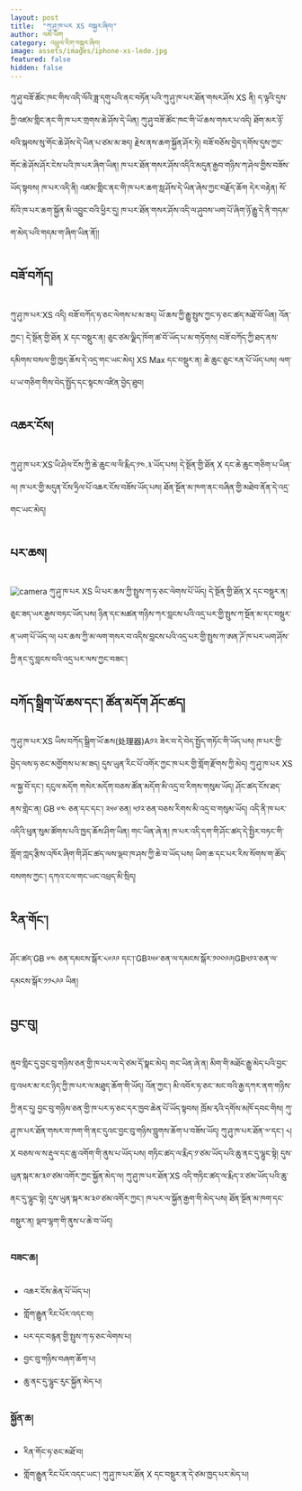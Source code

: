 ```yaml
---
layout: post
title:  "ཀུ་ཤུ་ཁ་པར XS བསྐྱར་ཞིབ།"
author: ལམ་ཡིག
category: འཕྲུལ་རིག་བསྐྱར་ཞིབ།
image: assets/images/iphone-xs-lede.jpg
featured: false
hidden: false
---
```


ཀུ་ཤུ་བཟོ་ཚོང་ཁང་གིས་འདི་ལོའི་ཟླ་དགུ་པའི་ནང་བཏོན་པའི་ཀུ་ཤུ་ཁ་པར་ཐོན་གསར་ཤོས XS ནི། ད་ལྟའི་དུས་ཀྱི་འཛམ་གླིང་ནང་གི་ཁ་པར་གྲགས་ཆེ་ཤོས་དེ་ཡིན། ཀུ་ཤུ་བཟོ་ཚོང་ཁང་གི་ཡོ་ཆས་གསར་པ་འདི། ཐོག་མར་ཉོ་བའི་སྐབས་སུ་གོང་ཆེ་ཤོས་དེ་ཡིན་པ་ཙམ་མ་ཟད། རྗེས་ནས་ཆག་སྐྱོན་ཤོར་ཏེ། བཟོ་བཅོས་བྱེད་དགོས་དུས་ཀྱང་གོང་ཆེ་ཤོས་ཤོར་ངེས་པའི་ཁ་པར་ཞིག་ཡིན། ཁ་པར་ཐོན་གསར་ཤོས་འདིའི་མདུན་རྒྱབ་གཉིས་ཀ་ཤེལ་གྱིས་བཟོས་ཡོད་སྟབས། ཁ་པར་འདི་ནི། འཛམ་གླིང་ནང་གི་ཁ་པར་ཆག་སླ་ཤོས་དེ་ཡིན་ཞེས་ཀྱང་བརྗོད་ཆོག དེར་བརྟེན། སོ་སོའི་ཁ་པར་ཆག་སྐྱོན་མི་འབྱུང་བའི་ཕྱིར་དུ། ཁ་པར་ཐོན་གསར་ཤོས་འདི་ལ་ཤུབས་ཡག་པོ་ཞིག་ཉོ་རྒྱུ་དེ་ནི་གདམ་ག་མེད་པའི་གདམ་ག་ཞིག་ཡིན་ནོ།།

## བཟོ་བཀོད།
ཀུ་ཤུ་ཁ་པར་XS འདི། བཟོ་བཀོད་ཧ་ཅང་ལེགས་པ་མ་ཟད། ཡོ་ཆས་ཀྱི་རྒྱུ་སྤུས་ཀྱང་ཧ་ཅང་ཚད་མཐོ་བོ་ཡིན། འོན་ཀྱང་། དེ་སྔོན་གྱི་ཐོན X དང་བསྡུར་ན། ཅུང་ཙམ་ལྗིད་ཁོག་ཚ་བོ་ཡོད་པ་མ་གཏོགས། བཟོ་བཀོད་ཀྱི་ཐད་ནས་དམིགས་བསལ་གྱི་ཁྱད་ཆོས་དེ་འདྲ་གང་ཡང་མེད། XS Max དང་བསྡུར་ན། ཆེ་ཆུང་ཅུང་རན་པོ་ཡོད་པས། ལག་པ་ཡ་གཅིག་གིས་བེད་སྤྱོད་དང་སྟངས་འཛིན་བྱེད་ཐུབ།

## འཆར་ངོས།
ཀུ་ཤུ་ཁ་པར་XS་ཡི་ཤེལ་ངོས་ཀྱི་ཆེ་ཆུང་ལ་ལི་རྨིད་༡༤.༣་ཡོད་པས།  དེ་སྔོན་གྱི་ཐོན X དང་ཆེ་ཆུང་གཅིག་པ་ཡིན་ལ། ཁ་པར་གྱི་མདུན་ངོས་ཧྲིལ་པོ་འཆར་ངོས་བཟོས་ཡོད་པས། ཐོན་སྔོན་མ་ཁག་ནང་བཞིན་གྱི་མཐེབ་ནོན་དེ་འདྲ་གང་ཡང་མེད། 

## པར་ཆས།
![camera](http://lamyig.com/wp-content/uploads/2018/11/xs-camera-review.jpg)
ཀུ་ཤུ་ཁ་པར XS ཡི་པར་ཆས་ཀྱི་སྤུས་ཀ་ཧ་ཅང་ལེགས་པོ་ཡོད། དེ་སྔོན་གྱི་ཐོན་X དང་བསྡུར་ན། ཅུང་ཟད་ཡར་རྒྱས་བཏང་ཡོད་པས། ཉིན་དང་མཚན་གཉིས་ཀར་བླངས་པའི་འདྲ་པར་གྱི་སྤུས་ཀ་སྔོན་མ་དང་བསྡུར་ན་ཡག་པོ་ཡོད་ལ། པར་ཆས་ཀྱི་མ་ལག་གསར་བ་འདིས་བླངས་པའི་འདྲ་པར་གྱི་སྤུས་ཀ་ཨན་ཌོ་ཁ་པར་ཡག་ཤོས་ཀྱི་ནང་དུ་བླངས་བའི་འདྲ་པར་ལས་ཀྱང་བཟང་།

## བཀོད་སྒྲིག་ཡོ་ཆས་དང་། ཚོན་མདོག  ཤོང་ཚད།
ཀུ་ཤུ་ཁ་པར་XS  ཡིས་བཀོད་སྒྲིག་ཡོ་ཆས(处理器)A༡༢ ཟེར་བ་དེ་བེད་སྤྱོད་གཏོང་གི་ཡོད་པས། ཁ་པར་གྱི་བྱེད་ལས་ཧ་ཅང་མགྱོགས་པ་མ་ཟད། དུས་ཡུན་རིང་པོ་འགོར་ཀྱང་ཁ་པར་གྱི་གློག་རྫོགས་ཀྱི་མེད། ཀུ་ཤུ་ཁ་པར XS ལ་སྐྱ་བོ་དང་། དངུལ་མདོག གསེར་མདོག་བཅས་ཚོན་མདོག་མི་འདྲ་བ་རིགས་གསུམ་ཡོད། ཤོང་ཚད་ངོས་ཐད་ནས་གླེང་ན། GB ༦༤ ཅན་དང་དང་། ༢༥༦་ཅན། ༥༡༢་ཅན་བཅས་རིགས་མི་འདྲ་བ་གསུམ་ཡོད། འདི་ནི་ཁ་པར་འདིའི་ཕུན་སུམ་ཚོགས་པའི་ཁྱད་ཆོས་ཤིག་ཡིན། གང་ཡིན་ཞེ་ན། ཁ་པར་འདི་དག་གི་ཤོང་ཚད་དེ་སྤྱིར་བཏང་གི་གློག་ཀླད་རྩིས་འཁོར་ཞིག་གི་ཤོང་ཚད་ལས་ལྡབ་ཁ་ཤས་ཀྱི་ཆེ་བ་ཡོད་པས། ཡིག་ཆ་དང་པར་རིས་སོགས་ག་ཚོད་བསགས་ཀྱང་། དཀའ་ངལ་གང་ཡང་འཕྲད་མི་སྲིད།

## རིན་གོང་།

ཤོང་ཚད་GB ༦༤ ཅན་དམངས་སྒོར་༨༦༩༩ དང་།་GB༢༥༦་ཅན་ལ་དམངས་སྒོར་༡༠༠༩༩།GB༥༡༢་ཅན་ལ་དམངས་སྒོར་༡༡༨༩༩ ཡིན།

## བྱང་བུ།
ནུབ་གླིང་དུ་བྱང་བུ་གཉིས་ཅན་གྱི་ཁ་པར་ལ་དེ་ཙམ་དོ་སྣང་མེད། གང་ཡིན་ཞེ་ན། མིག་གི་མཐོང་རྒྱུ་མེད་པའི་བྱང་བུ་འཕར་མ་རང་ཉིད་ཀྱི་ཁ་པར་ལ་མཐུད་ཆོག་གི་ཡོད། འོན་ཀྱང་། མི་འབོར་ཧ་ཅང་་མང་བའི་རྒྱ་དཀར་ནག་གཉིས་ཀྱི་ནང་དུ། བྱང་བུ་གཉིས་ཅན་གྱི་ཁ་པར་ཧ་ཅང་དར་ཁྱབ་ཆེན་པོ་ཡོད་སྟབས། ཁྲོམ་རྭའི་དགོས་མཁོ་དབང་གིས། ཀུ་ཤུ་ཁ་པར་ཐོན་གསར་བ་ཁག་གི་ནང་དུའང་བྱང་བུ་གཉིས་བླུགས་ཆོག་པ་བཟོས་ཡོད། ཀུ་ཤུ་ཁ་པར་ཐོན་༧་དང་། ༨། X བཅས་ལ་ས་རྡུལ་དང་ཆུ་འགོག་གི་ནུས་པ་ཡོད་པས། གཏིང་ཚད་ལ་རྨིད་༡་ཙམ་ཡོད་པའི་ཆུ་ནང་དུ་ལྷུང་སྟེ། དུས་ཡུན་སྐར་མ་༣༠་ཙམ་འགོར་ཀྱང་སྐྱོན་མེད་ལ། ཀུ་ཤུ་ཁ་པར་ཐོན་XS འདི་གཏིང་ཚད་ལ་རྨིད་༢་ཙམ་ཡོད་པའི་ཆུ་ནང་དུ་ལྷུང་སྟེ། དུས་ཡུན་སྐར་མ་༣༠་ཙམ་འགོར་ཀྱང་། ཁ་པར་ལ་སྐྱོན་རྒྱག་གི་མེད་པས། ཐོན་སྔོན་མ་ཁག་དང་བསྡུར་ན། ལྡབ་ལྷག་གི་ནུས་པ་ཆེ་བ་ཡོད།

### བཟང་ཆ།
- འཆར་ངོས་ཆེན་པོ་ཡོད་པ།
- གློག་རྒྱུན་རིང་པོར་འདང་བ།
- པར་དང་བརྙན་གྱི་སྤུས་ཀ་ཧ་ཅང་ལེགས་པ།
- བྱང་བུ་གཉིས་བཞག་ཆོག་པ།
- ཆུ་ནང་དུ་ལྷུང་རུང་སྐྱོན་མེད་པ།
### སྐྱོན་ཆ།
- རིན་གོང་ཧ་ཅང་མཐོ་བ།
- གློག་རྒྱུན་རིང་པོར་འདང་ཡང་། ཀུ་ཤུ་ཁ་པར་ཐོན X དང་བསྡུར་ན་དེ་ཙམ་ཁྱད་པར་མེད་པ།
